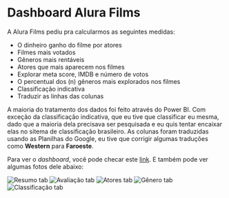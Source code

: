 # Dashboard Alura Films

A Alura Films pediu pra calcularmos as seguintes medidas:

- O dinheiro ganho do filme por atores
- Filmes mais votados
- Gêneros mais rentáveis
- Atores que mais aparecem nos filmes
- Explorar meta score, IMDB e número de votos
- O percentual dos (n) gêneros mais explorados nos filmes
- Classificação indicativa
- Traduzir as linhas das colunas

A maioria do tratamento dos dados foi feito através do Power BI. Com exceção da classificação indicativa, que eu tive que classificar eu mesma, dado que a maioria dela precisava ser pesquisada e eu quis tentar encaixar elas no sitema de classificação brasileiro. As colunas foram traduzidas usando as Planilhas do Google, eu tive que corrigir algumas traduções como **Western** para **Faroeste**.

Para ver o _dashboard_, você pode checar este [link](https://bit.ly/3HnLPxt). E também pode ver algumas fotos dele abaixo:

![Resumo tab](https://ik.imagekit.io/devmedeiros/alura_challenge/Alura_Films_-_Resumo_i4tBRQIya.png?ik-sdk-version=javascript-1.4.3&updatedAt=1645050651262)
![Avaliação tab](https://ik.imagekit.io/devmedeiros/alura_challenge/Alura_Films_-_Avalia%C3%A7%C3%A3o_h34YSez2qi.png?ik-sdk-version=javascript-1.4.3&updatedAt=1645050650819)
![Atores tab](https://ik.imagekit.io/devmedeiros/alura_challenge/Alura_Films_-_Atores_gJPjHIKNK.png?ik-sdk-version=javascript-1.4.3&updatedAt=1645050651310)
![Gênero tab](https://ik.imagekit.io/devmedeiros/alura_challenge/Alura_Films_-_G%C3%AAnero_HscD7FsIvK7.png?ik-sdk-version=javascript-1.4.3&updatedAt=1645050651022)
![Classificação tab](https://ik.imagekit.io/devmedeiros/alura_challenge/Alura_Films_-_Classifica%C3%A7%C3%A3o_JMmVfwc0K.png?ik-sdk-version=javascript-1.4.3&updatedAt=1645050651189)
